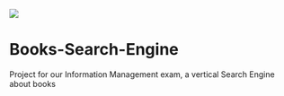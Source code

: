 ![](https://github.com/Cookie-CHR/Books-Search-Engine/blob/main/Titolo.xcf)
# Books-Search-Engine
Project for our Information Management exam, a vertical Search Engine about books
